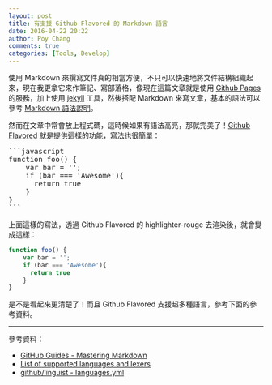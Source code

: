 ```yaml
---
layout: post
title: 有支援 Github Flavored 的 Markdown 語言
date: 2016-04-22 20:22
author: Poy Chang
comments: true
categories: [Tools, Develop]
---
```

使用 Markdown 來撰寫文件真的相當方便，不只可以快速地將文件結構組織起來，現在我更拿它來作筆記、寫部落格，像現在這篇文章就是使用 [Github Pages](https://pages.github.com/) 的服務，加上使用 [jekyll](https://jekyllrb.com/) 工具，然後搭配 Markdown 來寫文章，基本的語法可以參考 [Markdown 語法說明](http://markdown.tw/)。

然而在文章中常會放上程式碼，這時候如果有語法高亮，那就完美了！[Github Flavored](https://help.github.com/articles/creating-and-highlighting-code-blocks/) 就是提供這樣的功能，寫法也很簡單：

<pre>
```javascript
function foo() {
	var bar = '';
	if (bar === 'Awesome'){
	  return true
	}
}
```
</pre>

上面這樣的寫法，透過 Github Flavored 的 highlighter-rouge 去渲染後，就會變成這樣： 

```javascript
function foo() {
	var bar = '';
	if (bar === 'Awesome'){
	  return true
	}
}
```

是不是看起來更清楚了！而且 Github Flavored 支援超多種語言，參考下面的參考資料。

----------

參考資料：

* [GitHub Guides - Mastering Markdown](https://guides.github.com/features/mastering-markdown/)
* [List of supported languages and lexers](https://github.com/jneen/rouge/wiki/list-of-supported-languages-and-lexers)
* [github/linguist - languages.yml](https://github.com/github/linguist/blob/master/lib/linguist/languages.yml)